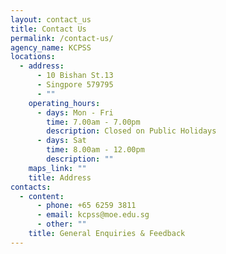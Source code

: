 ```yaml
---
layout: contact_us
title: Contact Us
permalink: /contact-us/
agency_name: KCPSS
locations:
  - address:
      - 10 Bishan St.13
      - Singpore 579795
      - ""
    operating_hours:
      - days: Mon - Fri
        time: 7.00am - 7.00pm
        description: Closed on Public Holidays
      - days: Sat
        time: 8.00am - 12.00pm
        description: ""
    maps_link: ""
    title: Address
contacts:
  - content:
      - phone: +65 6259 3811
      - email: kcpss@moe.edu.sg
      - other: ""
    title: General Enquiries & Feedback
---
```

